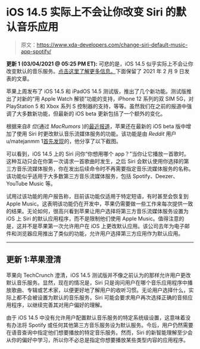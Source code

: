 # iOS 14.5 实际上不会让你改变 Siri 的默认音乐应用

> 原文：<https://www.xda-developers.com/change-siri-default-music-app-spotify/>

**更新 1 (03/04/2021 @ 05:25 PM ET):** 可悲的是，iOS 14.5 似乎实际上不会让你改变默认的音乐服务。[点击这里了解更多信息。](#update1)下面保留了 2021 年 2 月 9 日发表的文章。

苹果上周发布了 iOS 14.5 和 iPadOS 14.5 测试版，推出了几个新功能。测试版推出了对新的“用 Apple Watch 解锁”功能的支持，iPhone 12 系列的双 SIM 5G，对 PlayStation 5 和 Xbox 系列 S 控制器的支持，等等。虽然我们在之前的报道中强调了大多数新功能，但最新的 iOS beta 更新包括了一个额外的变化。

根据来自*8 位*(通过 *MacRumors* )的[最近报道](https://the8-bit.com/siri-now-allows-setting-a-default-music-streaming-service-on-ios-14-5/)，苹果还在最新的 iOS beta 版中增加了使用 Siri 时更改默认音乐流媒体服务的功能。该功能是由 *Reddit* 用户 u/matejanmm 1[首先发现](https://www.reddit.com/r/iOSBeta/comments/ldzar3/siri_asking_which_music_service_to_use_afterwards/)的，他分享了以下截图。

可以看到，iOS 14.5 上的 Siri 问你“你想用哪个 app？”当你让它播放一首歌时。这种互动只会在你第一次请求一首歌曲时发生，之后 Siri 会默认使用你选择的第三方音乐流媒体服务，你在发出后续命令时不再需要指定音乐流媒体服务的名称。该功能似乎适用于大多数第三方音乐流媒体服务，包括 Spotify、Deezer、YouTube Music 等。

试用过该功能的用户报告称，目前该功能仅适用于特定短语，有时甚至会恢复到 Apple Music。这表明该功能仍在开发中，苹果仍需要做一些工作来每次提供一致的结果。无论如何，很高兴看到苹果让用户选择将第三方音乐流媒体服务设置为 iOS 上 Siri 的默认应用程序，而不是限制他们使用 Apple Music。值得注意的是，这并不是苹果第一次允许用户在 iOS 上更改默认应用。该公司去年为电子邮件和浏览器应用推出了类似的功能，允许用户选择第三方应用作为默认应用。

* * *

## 更新 1:苹果澄清

苹果向 TechCrunch 澄清，iOS 14.5 测试版并不像之前认为的那样允许用户更改默认音乐服务。显然，现在的情况是，Siri 只是询问用户在哪个音乐应用程序中播放歌曲、专辑或艺术家，以便更好地了解用户的收听习惯。无论用户选择什么，实际上都不会被设置为默认的音乐服务，Siri 可能会要求用户再次选择正确的音频应用程序，以继续完善其对用户偏好的理解。

由于 iOS 14.5 中没有允许用户配置默认音乐服务的特定系统级设置，这意味着没有办法将 Spotify 或任何其他第三方音乐服务设为默认服务。今后，用户仍然需要在语音查询中指定他们想要播放的特定音乐服务。然而，Siri 的新智能理解至少会从你的偏好中学习，所以你不必总是指定你想要播放某些类型内容的应用程序。